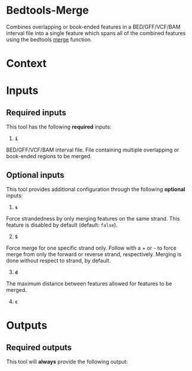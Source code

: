 # Bedtools-Merge
Combines overlapping or book-ended features in a BED/GFF/VCF/BAM interval file into a single feature which spans all of the combined features using the bedtools [merge](https://bedtools.readthedocs.io/en/latest/content/tools/merge.html) function.

# Context

# Inputs

## Required inputs

This tool has the following **required** inputs:

1. **`i`**
  
  BED/GFF/VCF/BAM interval file. File containing multiple overlapping or book-ended regions to be merged. 

## Optional inputs

This tool provides additional configuration through the following **optional** inputs:

1. **`s`**

  Force strandedness by only merging features on the same strand. This feature is disabled by default (default: `false`).

2. **`S`**
  
  Force merge for one specific strand only. Follow with a + or - to force merge from only the forward or reverse strand, respectively. Merging is done without respect to strand, by default.

3. **`d`**

  The maximum distance between features allowed for features to be merged.

4. **`c`** 

# Outputs

## Required outputs

This tool will **always** provide the following output:
